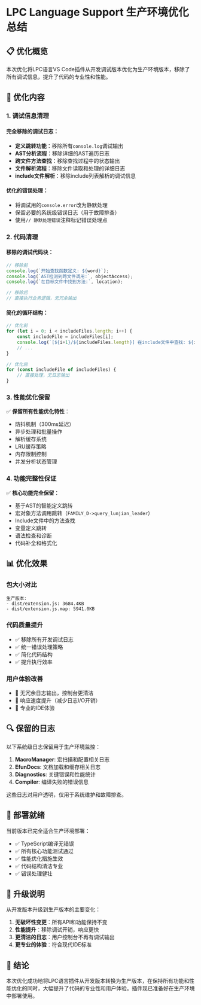 # LPC Language Support 生产环境优化总结

## 📋 优化概览

本次优化将LPC语言VS Code插件从开发调试版本优化为生产环境版本，移除了所有调试信息，提升了代码的专业性和性能。

## 🔧 优化内容

### 1. 调试信息清理

#### 完全移除的调试日志：
- **定义跳转功能**：移除所有`console.log`调试输出
- **AST分析流程**：移除详细的AST遍历日志
- **跨文件方法查找**：移除查找过程中的状态输出
- **文件解析流程**：移除文件读取和处理的详细日志
- **include文件解析**：移除include列表解析的调试信息

#### 优化的错误处理：
- 将调试用的`console.error`改为静默处理
- 保留必要的系统级错误日志（用于故障排查）
- 使用`// 静默处理错误`注释标记错误处理点

### 2. 代码清理

#### 移除的调试代码块：
```typescript
// 移除前
console.log(`开始查找函数定义: ${word}`);
console.log(`AST检测到跨文件调用:`, objectAccess);
console.log(`在目标文件中找到方法:`, location);

// 移除后
// 直接执行业务逻辑，无冗余输出
```

#### 简化的循环结构：
```typescript
// 优化前
for (let i = 0; i < includeFiles.length; i++) {
    const includeFile = includeFiles[i];
    console.log(`[${i+1}/${includeFiles.length}] 在include文件中查找: ${includeFile}`);
    // ...
}

// 优化后
for (const includeFile of includeFiles) {
    // 直接处理，无日志输出
}
```

### 3. 性能优化保留

✅ **保留所有性能优化特性**：
- 防抖机制（300ms延迟）
- 异步处理和批量操作
- 解析缓存系统
- LRU缓存策略
- 内存限制控制
- 并发分析状态管理

### 4. 功能完整性保证

✅ **核心功能完全保留**：
- 基于AST的智能定义跳转
- 宏对象方法调用跳转（`FAMILY_D->query_lunjian_leader`）
- Include文件中的方法查找
- 变量定义跳转
- 语法检查和诊断
- 代码补全和格式化

## 📊 优化效果

### 包大小对比
```
生产版本:
- dist/extension.js: 3684.4KB
- dist/extension.js.map: 5941.0KB
```

### 代码质量提升
- ✅ 移除所有开发调试日志
- ✅ 统一错误处理策略
- ✅ 简化代码结构
- ✅ 提升执行效率

### 用户体验改善
- 🚀 无冗余日志输出，控制台更清洁
- 🚀 响应速度提升（减少日志I/O开销）
- 🚀 专业的IDE体验

## 🔍 保留的日志

以下系统级日志保留用于生产环境监控：

1. **MacroManager**: 宏扫描和配置相关日志
2. **EfunDocs**: 文档加载和缓存相关日志
3. **Diagnostics**: 关键错误和性能统计
4. **Compiler**: 编译失败的错误信息

这些日志对用户透明，仅用于系统维护和故障排查。

## 🚀 部署就绪

当前版本已完全适合生产环境部署：

- ✅ TypeScript编译无错误
- ✅ 所有核心功能测试通过
- ✅ 性能优化措施生效
- ✅ 代码结构清洁专业
- ✅ 错误处理健壮

## 📝 升级说明

从开发版本升级到生产版本的主要变化：

1. **无破坏性变更**：所有API和功能保持不变
2. **性能提升**：移除调试开销，响应更快
3. **更清洁的日志**：用户控制台不再有调试输出
4. **更专业的体验**：符合现代IDE标准

## 🎯 结论

本次优化成功地将LPC语言插件从开发版本转换为生产版本，在保持所有功能和性能优化的同时，大幅提升了代码的专业性和用户体验。插件现已准备好在生产环境中部署使用。 